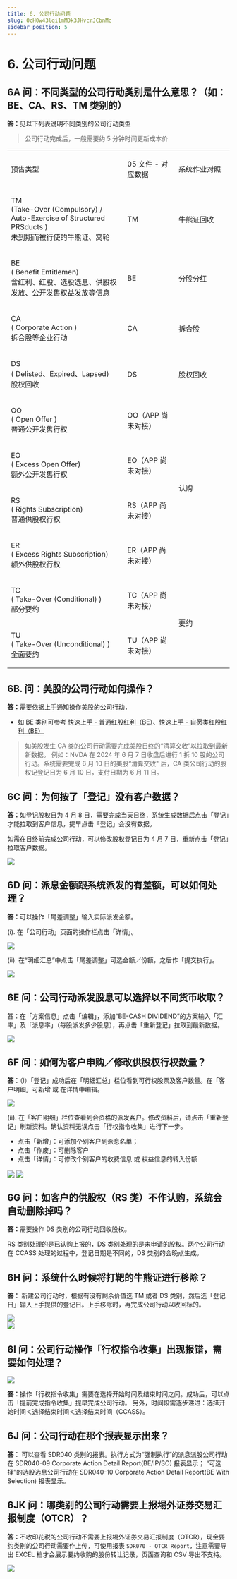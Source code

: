 ```yaml
---
title: 6. 公司行动问题
slug: OcH0w43lqi1mMDk3JHvcrJCbnMc
sidebar_position: 5
---
```



# 6. 公司行动问题

## 6A 问：不同类型的公司行动类别是什么意思？（如：BE、CA、RS、TM 类别的）

<b>答：</b>见以下列表说明不同类别的公司行动类型

> 公司行动完成后，一般需要约 5 分钟时间更新成本价

<table>
<colgroup>
<col width="415"/>
<col width="177"/>
<col width="229"/>
</colgroup>
<tbody>
<tr><td><p>预告类型</p></td><td><p>05 文件 - 对应数据</p></td><td><p>系统作业对照</p></td></tr>
<tr><td><p>TM<br/>(Take-Over (Compulsory) / Auto-Exercise of Structured PRSducts )<br/>未到期而被行使的牛熊证、窝轮</p></td><td><p>TM</p></td><td><p>牛熊证回收</p></td></tr>
<tr><td><p>BE<br/>( Benefit Entitlemen)<br/>含红利、红股、选股选息、供股权发放、公开发售权益发放等信息</p></td><td><p>BE</p></td><td><p>分股分红</p></td></tr>
<tr><td><p>CA<br/>( Corporate Action )<br/>拆合股等企业行动</p></td><td><p>CA</p></td><td><p>拆合股</p></td></tr>
<tr><td><p>DS<br/>( Delisted、Expired、Lapsed)<br/>股权回收</p></td><td><p>DS</p></td><td><p>股权回收</p></td></tr>
<tr><td><p>OO<br/>( Open Offer )<br/>普通公开发售行权</p></td><td><p>OO（APP 尚未对接）</p></td><td rowspan="4"><p>认购</p></td></tr>
<tr><td><p>EO<br/>( Excess Open Offer)<br/>额外公开发售行权</p></td><td><p>EO（APP 尚未对接）</p></td></tr>
<tr><td><p>RS<br/>( Rights Subscription)<br/>普通供股权行权</p></td><td><p>RS（APP 尚未对接）</p></td></tr>
<tr><td><p>ER<br/>( Excess Rights Subscription)<br/>额外供股权行权</p></td><td><p>ER（APP 尚未对接）</p></td></tr>
<tr><td><p>TC<br/>( Take-Over (Conditional) )<br/>部分要约</p></td><td><p>TC（APP 尚未对接）</p></td><td rowspan="2"><p>要约</p></td></tr>
<tr><td><p>TU<br/>( Take-Over (Unconditional) )<br/>全面要约</p></td><td><p>TU（APP 尚未对接）</p></td></tr>
</tbody>
</table>

## 6B. 问：美股的公司行动如何操作？

<b>答：</b>需要依据上手通知操作美股的公司行动，

- 如 BE 类别可参考 [快速上手 - 普通红股红利（BE）](./VK4bwFoGyifITykmGaucY7fSncc)、[快速上手 - 自愿类红股红利（BE） ](./NiQDwy0cziZ2b5kKIg5c0ExAn6f)

> 如美股发生 CA 类的公司行动需要完成美股日终的“清算交收”以拉取到最新新数据。
例如：NVDA 在 2024 年 6 月 7 日收盘后进行 1 拆 10 股的公司行动。系统需要完成 6 月 10 日的美股“清算交收" 后，CA 类公司行动的股权记登记日为 6 月 10 日，支付日期为 6 月 11 日。

## 6C 问：为何按了「登记」没有客户数据？

<b>答：</b>如登记股权日为 4 月 8 日，需要完成当天日终，系统生成数据后点击「登记」才能拉取到客户信息，提早点击「登记」会没有数据。

如需在日终前完成公司行动，可以修改股权登记日为 4 月 7 日，重新点击「登记」拉取客户数据。

<img src="/assets/RQ3TbgmIUo6VFPxI4erczsgin0b.png" src-width="2131" src-height="849" align="center"/>

## 6D 问：派息金额跟系统派发的有差额，可以如何处理？

<b>答：</b>可以操作「尾差调整」输入实际派发金额。

(i). 在「公司行动」页面的操作栏点击「详情」。

<img src="/assets/S5uFbmgesorRnBxypOwcvpTbnLe.png" src-width="2816" src-height="1376" align="center"/>

(ii). 在“明细汇总”中点击「尾差调整」可选金额／份额，之后作「提交执行」。

<img src="/assets/TJwbbN0RXocnKOxBT4Fc58BmnT3.png" src-width="2084" src-height="1236" align="center"/>

## 6E 问：公司行动派发股息可以选择以不同货币收取？

答：在「方案信息」点击「编辑」，添加“BE-CASH DIVIDEND”的方案输入「汇率」及「派息率」（每股派发多少股息），再点击「重新登记」拉取到最新数据。

<img src="/assets/DaCwbe57CoUaUTx4KCpcs4O8n8e.png" src-width="2236" src-height="1490" align="center"/>

## 6F 问：如何为客户申购／修改供股权行权数量？

<b>答：</b>（i）「登记」成功后在「明细汇总」栏位看到可行权股票及客户数量。在「客户明细」可新增 或 在详情中编辑。

<img src="/assets/KXDxbuyXIoNgkVxvbUGcLKAbnXe.png" src-width="2367" src-height="1392" align="center"/>

(ii). 在「客户明细」栏位查看到合资格的派发客户。修改资料后，请点击「重新登记」刷新资料。确认资料无误点击「行权指令收集」进行下一步。


- 点击「新增」：可添加个别客户到派息名单；
- 点击「作废」：可删除客户
- 点击「详情」：可修改个别客户的收费信息 或 权益信息的转入份额

<img src="/assets/LFDKbNDhAo3ANTx442pczYLAnYD.png" src-width="2391" src-height="1438" align="center"/>

<img src="/assets/DAvIbn0YDoEvasx4UCEcj6MNnQf.png" src-width="1849" src-height="1390" align="center"/>

## 6G 问：如客户的供股权（RS 类）不作认购，系统会自动删除掉吗？

<b>答：</b>需要操作 DS 类别的公司行动回收股权。 

RS 类别处理的是已认购上报的，DS 类别处理的是未申请的股权。两个公司行动在 CCASS 处理的过程中，登记日期是不同的，DS 类别的会晚点生成。

## 6H 问：系统什么时候将打靶的牛熊证进行移除？

<b>答：</b> 新建公司行动时，根据有没有剩余价值选 TM 或者 DS 类别，然后选「登记日」输入上手提供的登记日。上手移除时，再完成公司行动以收回标的。

<div class="flex gap-3 columns-2" column-size="2">
<div class="w-[72%]" width-ratio="72">
<img src="/assets/SgLlbByiIoNWS5x5yCvcKsJbnvh.png" src-width="2674" src-height="1226" align="center"/>
</div>
<div class="w-[27%]" width-ratio="27">
<img src="/assets/NYTRb6fL7objkyx7vPScVYNLnge.png" src-width="904" src-height="1126" align="center"/>
</div>
</div>

## 6I 问：公司行动操作「行权指令收集」出现报错，需要如何处理？

<img src="/assets/Re0LblRTUo4YavxzISQcTv3vnKf.png" src-width="2137" src-height="510" align="center"/>

<b>答：</b>操作「行权指令收集」需要在选择开始时间及结束时间之间。成功后，可以点击「提前完成指令收集」提早完成公司行动。
另外，时间段需逐步递进：选择开始时间＜选择结束时间＜选择结束时间（CCASS）。

## 6J 问：公司行动在那个报表显示出来？

<b>答：</b> 可以查看 SDR040 类别的报表。执行方式为“强制执行”的派息派股公司行动在 SDR040-09  Corporate Action Detail Report(BE/IP/SO) 报表显示；
“可选择”的选股选息公司行动在 SDR040-10 Corporate Action Detail Report(BE With Selection) 报表显示。

## 6JK 问：哪类别的公司行动需要上报埸外证券交易汇报制度（OTCR）？

<b>答：</b>不收印花税的公司行动不需要上报埸外证券交易汇报制度（OTCR），现金要约类别的公司行动需要作上传，可使用报表 `SDR070 - OTCR Report`，注意需要导出 EXCEL 档才会展示要约收购的股份转让记录，页面查询和 CSV 导出不支持。

<img src="/assets/V9lRbpJyaoAH7DxBpLHcX5AnnWg.png" src-width="2042" src-height="808" align="center"/>

